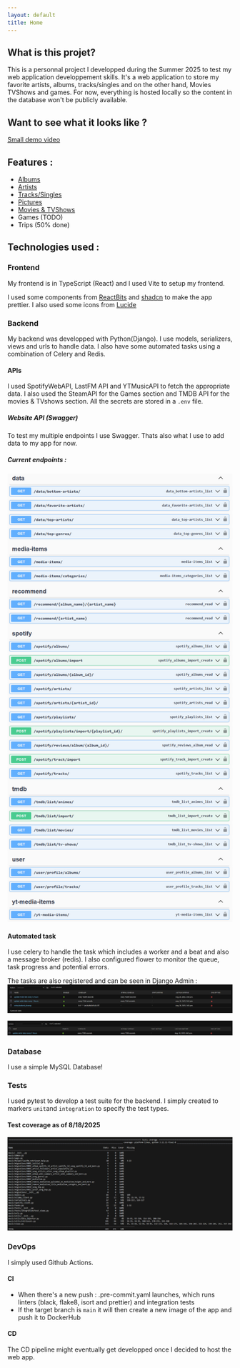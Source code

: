 ```yaml
---
layout: default
title: Home
---
```


## What is this projet?

This is a personnal project I developped during the Summer 2025 to test my web application developpement skills.
It's a web application to store my favorite artists, albums, tracks/singles and on the other hand, Movies TVShows and games.
For now, everything is hosted locally so the content in the database won't be publicly available.

## Want to see what it looks like ?

[Small demo video](https://youtu.be/SeaWwgdMCVc)

## Features :

- [Albums](albums/albums.md)
- [Artists](artists/artists.md)
- [Tracks/Singles](tracks/tracks.md)
- [Pictures](pictures/pictures.md)
- [Movies & TVShows](media/media.md)
- Games (TODO)
- Trips (50% done)

## Technologies used :

### Frontend

My frontend is in TypeScript (React) and I used Vite to setup my frontend.

I used some components from [ReactBits](https://github.com/DavidHDev/react-bits) and [shadcn](https://github.com/shadcn-ui/ui) to make the app prettier.
I also used some icons from [Lucide](https://lucide.dev/icons/)

### Backend

My backend was developped with Python(Django). I use models, serializers, views and urls to handle data.
I also have some automated tasks using a combination of Celery and Redis.

#### APIs

I used SpotifyWebAPI, LastFM API and YTMusicAPI to fetch the appropriate data.
I also used the SteamAPI for the Games section and TMDB API for the movies & TVshows section.
All the secrets are stored in a `.env` file.

##### Website API (Swagger)

To test my multiple endpoints I use Swagger. Thats also what I use to add data to my app for now.

##### Current endpoints :

![alt text](endpoints.png)

#### Automated task

I use celery to handle the task which includes a worker and a beat and also a message broker (redis).
I also configured flower to monitor the queue, task progress and potential errors.

The tasks are also registered and can be seen in Django Admin :
![alt text](autoTasks.png)

![alt text](cron.png)

### Database

I use a simple MySQL Database!

### Tests

I used pytest to develop a test suite for the backend. I simply created to markers `unit`and `integration` to specify the test types.

#### Test coverage as of 8/18/2025

![alt text](test_coverage.png)

### DevOps

I simply used Github Actions.

#### CI

- When there's a new push : .pre-commit.yaml launches, which runs linters (black, flake8, isort and prettier) and integration tests
- If the target branch is `main` it will then create a new image of the app and push it to DockerHub

#### CD

The CD pipeline might eventually get developped once I decided to host the web app.
